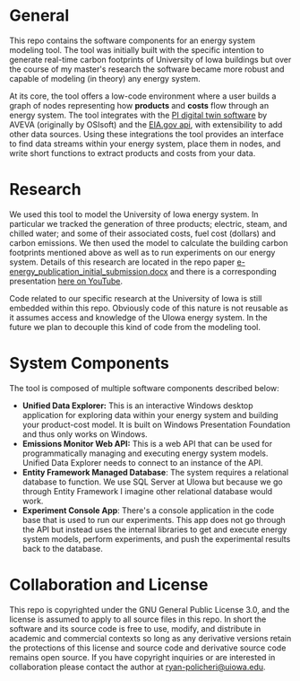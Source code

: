 # General
This repo contains the software components for an energy system modeling tool. The tool was initially built with the specific intention to generate real-time carbon footprints of University of Iowa buildings but over the course of my master's research the software became more robust and capable of modeling (in theory) any energy system.

At its core, the tool offers a low-code environment where a user builds a graph of nodes representing how **products** and **costs** flow through an energy system. The tool integrates with the [PI digital twin software](https://www.aveva.com/en/products/aveva-pi-system/) by AVEVA (originally by OSIsoft) and the [EIA.gov api](https://www.eia.gov/opendata/), with extensibility to add other data sources. Using these integrations the tool provides an interface to find data streams within your energy system, place them in nodes, and write short functions to extract products and costs from your data.

# Research
We used this tool to model the University of Iowa energy system. In particular we tracked the generation of three products; electric, steam, and chilled water; and some of their associated costs, fuel cost (dollars) and carbon emissions. We then used the model to calculate the building carbon footprints mentioned above as well as to run experiments on our energy system. Details of this research are located in the repo paper [e-energy_publication_initial_submission.docx](https://github.com/ryan-policheri/DynamicEmissionsModeler/blob/main/e-energy_publication_initial_submission.docx) and there is a corresponding presentation [here on YouTube](https://www.youtube.com/watch?v=Tmr88_AMA9E).

Code related to our specific research at the University of Iowa is still embedded within this repo. Obviously code of this nature is not reusable as it assumes access and knowledge of the UIowa energy system. In the future we plan to decouple this kind of code from the modeling tool.

# System Components
The tool is composed of multiple software components described below:
- **Unified Data Explorer:** This is an interactive Windows desktop application for exploring data within your energy system and building your product-cost model. It is built on Windows Presentation Foundation and thus only works on Windows.
- **Emissions Monitor Web API:** This is a web API that can be used for programmatically managing and executing energy system models. Unified Data Explorer needs to connect to an instance of the API.
- **Entity Framework Managed Database**: The system requires a relational database to function. We use SQL Server at UIowa but because we go through Entity Framework I imagine other relational database would work.
- **Experiment Console App**: There's a console application in the code base that is used to run our experiments. This app does not go through the API but instead uses the internal libraries to get and execute energy system models, perform experiments, and push the experimental results back to the database.

# Collaboration and License
This repo is copyrighted under the GNU General Public License 3.0, and the license is assumed to apply to all source files in this repo. In short the software and its source code is free to use, modify, and distribute in academic and commercial contexts so long as any derivative versions retain the protections of this license and source code and derivative source code remains open source. If you have copyright inquiries or are interested in collaboration please contact the author at [ryan-policheri@uiowa.edu]().
